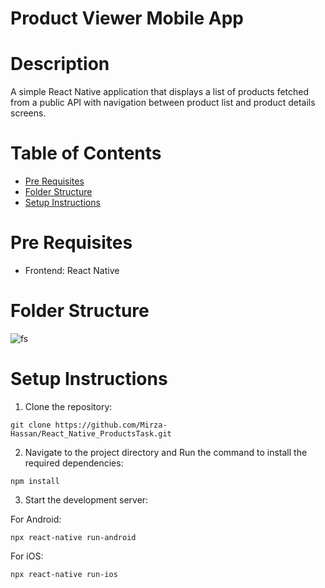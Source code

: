 # Product Viewer Mobile App

# Description
A simple React Native application that displays a list of products fetched from a public API with navigation between product list and product details screens.

# Table of Contents

- [Pre Requisites](#pre-requisites)
- [Folder Structure](#folder-structure)
- [Setup Instructions](#setup-instructions)

# Pre Requisites

- Frontend: React Native

# Folder Structure
![fs](https://github.com/Mirza-Hassan/React_Native_ProductsTask/assets/17096257/002bfdd8-ef9a-4f6b-a565-3b7bdae04fcc)

# Setup Instructions

1. Clone the repository:
```
git clone https://github.com/Mirza-Hassan/React_Native_ProductsTask.git
```
2. Navigate to the project directory and Run the command to install the required dependencies:
```
npm install
```
3. Start the development server:

For Android:
```
npx react-native run-android
```
For iOS:
```
npx react-native run-ios
```
